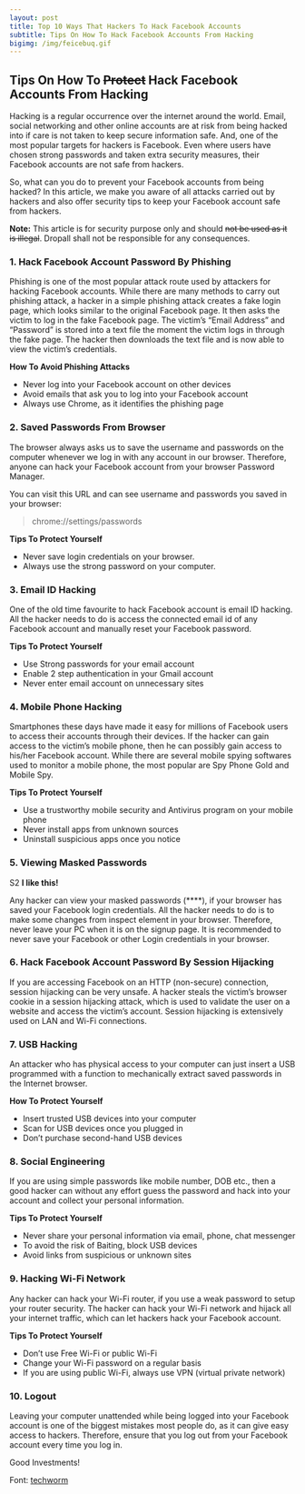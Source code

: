 ```yaml
---
layout: post
title: Top 10 Ways That Hackers To Hack Facebook Accounts
subtitle: Tips On How To Hack Facebook Accounts From Hacking
bigimg: /img/feicebuq.gif
---
```


## Tips On How To ~~Protect~~ Hack Facebook Accounts From Hacking

Hacking is a regular occurrence over the internet around the world. Email, social networking and other online accounts are at risk from being hacked into if care is not taken to keep secure information safe. And, one of the most popular targets for hackers is Facebook. Even where users have chosen strong passwords and taken extra security measures, their Facebook accounts are not safe from hackers.

So, what can you do to prevent your Facebook accounts from being hacked? In this article, we make you aware of all attacks carried out by hackers and also offer security tips to keep your Facebook account safe from hackers.

**Note:** This article is for security purpose only and should ~~not be used as it is illegal~~. Dropall shall not be responsible for any consequences. 


### 1. Hack Facebook Account Password By Phishing

Phishing is one of the most popular attack route used by attackers for hacking Facebook accounts. While there are many methods to carry out phishing attack, a hacker in a simple phishing attack creates a fake login page, which looks similar to the original Facebook page. It then asks the victim to log in the fake Facebook page. The victim’s “Email Address” and “Password” is stored into a text file the moment the victim logs in through the fake page. The hacker then downloads the text file and is now able to view the victim’s credentials.

**How To Avoid Phishing Attacks**

- Never log into your Facebook account on other devices
- Avoid emails that ask you to log into your Facebook account
- Always use Chrome, as it identifies the phishing page

### 2. Saved Passwords From Browser

The browser always asks us to save the username and passwords on the computer whenever we log in with any account in our browser. Therefore, anyone can hack your Facebook account from your browser Password Manager.

You can visit this URL and can see username and passwords you saved in your browser:

> chrome://settings/passwords

**Tips To Protect Yourself**

- Never save login credentials on your browser.
- Always use the strong password on your computer.

### 3. Email ID Hacking

One of the old time favourite to hack Facebook account is email ID hacking. All the hacker needs to do is access the connected email id of any Facebook account and manually reset your Facebook password.

**Tips To Protect Yourself**

- Use Strong passwords for your email account
- Enable 2 step authentication in your Gmail account
- Never enter email account on unnecessary sites

### 4. Mobile Phone Hacking

Smartphones these days have made it easy for millions of Facebook users to access their accounts through their devices. If the hacker can gain access to the victim’s mobile phone, then he can possibly gain access to his/her Facebook account. While there are several mobile spying softwares used to monitor a mobile phone, the most popular are Spy Phone Gold and Mobile Spy.


**Tips To Protect Yourself**

- Use a trustworthy mobile security and Antivirus program on your mobile phone
- Never install apps from unknown sources
- Uninstall suspicious apps once you notice

### 5. Viewing Masked Passwords

S2 **I like this!**

Any hacker can view your masked passwords (****), if your browser has saved your Facebook login credentials. All the hacker needs to do is to make some changes from inspect element in your browser. Therefore, never leave your PC when it is on the signup page. It is recommended to never save your Facebook or other Login credentials in your browser.

### 6. Hack Facebook Account Password By Session Hijacking

If you are accessing Facebook on an HTTP (non-secure) connection, session hijacking can be very unsafe. A hacker steals the victim’s browser cookie in a session hijacking attack, which is used to validate the user on a website and access the victim’s account. Session hijacking is extensively used on LAN and Wi-Fi connections.

### 7. USB Hacking

An attacker who has physical access to your computer can just insert a USB programmed with a function to mechanically extract saved passwords in the Internet browser.

**How To Protect Yourself**

- Insert trusted USB devices into your computer
- Scan for USB devices once you plugged in
- Don’t purchase second-hand USB devices

### 8. Social Engineering
If you are using simple passwords like mobile number, DOB etc., then a good hacker can without any effort guess the password and hack into your account and collect your personal information.

**Tips To Protect Yourself**

- Never share your personal information via email, phone, chat messenger
- To avoid the risk of Baiting, block USB devices
- Avoid links from suspicious or unknown sites

### 9. Hacking Wi-Fi Network
Any hacker can hack your Wi-Fi router, if you use a weak password to setup your router security. The hacker can hack your Wi-Fi network and hijack all your internet traffic, which can let hackers hack your Facebook account.

**Tips To Protect Yourself**

- Don’t use Free Wi-Fi or public Wi-Fi
- Change your Wi-Fi password on a regular basis
- If you are using public Wi-Fi, always use VPN (virtual private network)

### 10. Logout

Leaving your computer unattended while being logged into your Facebook account is one of the biggest mistakes most people do, as it can give easy access to hackers. Therefore, ensure that you log out from your Facebook account every time you log in.

Good Investments!

Font: [techworm](http://www.techworm.net/2016/11/top-10-ways-hackers-use-hack-facebook-accounts.html)